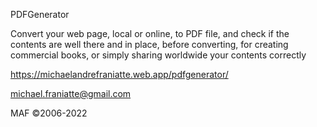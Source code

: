 
PDFGenerator

Convert your web page, local or online, to PDF file, and check if the contents are well there and in place, before converting, for creating commercial books, or simply sharing worldwide your contents correctly

https://michaelandrefraniatte.web.app/pdfgenerator/

michael.franiatte@gmail.com

MAF ©2006-2022
